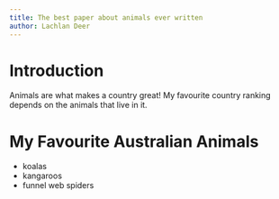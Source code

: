 ```yaml
---
title: The best paper about animals ever written
author: Lachlan Deer
---
```


# Introduction

Animals are what makes a country great!
My favourite country ranking depends on the animals that live in it.

# My Favourite Australian Animals

* koalas
* kangaroos
* funnel web spiders
